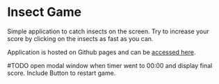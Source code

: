 # Insect Game

Simple application to catch insects on the screen. Try to increase your score by clicking on the insects as fast as you can.

Application is hosted on Github pages and can be [accessed here](fullstackseb.github.io/insect-game/).

#TODO open modal window when timer went to 00:00 and display final score. Include Button to restart game.
